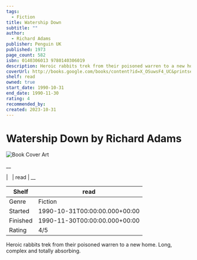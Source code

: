 ```yaml
---
tags:
  - Fiction
title: Watership Down
subtitle: ""
author:
  - Richard Adams
publisher: Penguin UK
published: 1973
page_count: 582
isbn: 0140306013 9780140306019
description: Heroic rabbits trek from their poisoned warren to a new home. Long, complex and totally absorbing.
coverUrl: http://books.google.com/books/content?id=X_OSuwsF4_UC&printsec=frontcover&img=1&zoom=1&source=gbs_api
shelf: read
owned: true
start_date: 1990-10-31
end_date: 1990-11-30
rating: 4
recommended_by:
created: 2023-10-31
---
```


# Watership Down by Richard Adams

![Book Cover Art](http://books.google.com/books/content?id=X_OSuwsF4_UC&printsec=frontcover&img=1&zoom=1&source=gbs_api)

__


| &nbsp; | read | __

| Shelf | read |
| --- | --- |
| Genre | Fiction |
| Started | 1990-10-31T00:00:00.000+00:00 |
| Finished | 1990-11-30T00:00:00.000+00:00 |
| Rating | 4/5 |

Heroic rabbits trek from their poisoned warren to a new home. Long, complex and totally absorbing.